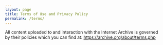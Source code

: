 ```yaml
---
layout: page
title: Terms of Use and Privacy Policy
permalink: /terms/
---
```


All content uploaded to and interaction with the Internet Archive is governed by their policies which you can find at: https://archive.org/about/terms.php
